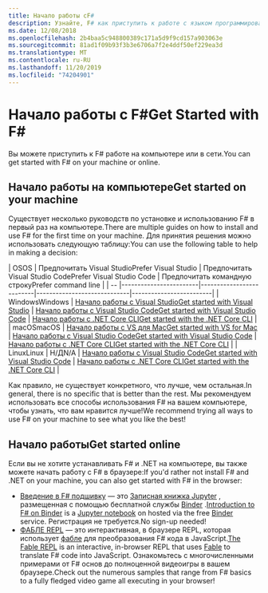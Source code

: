 ```yaml
---
title: Начало работы сF#
description: Узнайте, F# как приступить к работе с языком программирования.
ms.date: 12/08/2018
ms.openlocfilehash: 2b4baa5c948800389c171a5d9f9cd157a903063e
ms.sourcegitcommit: 81ad1f09b93f3b3e6706a7f2e4ddf50ef229ea3d
ms.translationtype: MT
ms.contentlocale: ru-RU
ms.lasthandoff: 11/20/2019
ms.locfileid: "74204901"
---
```

# <a name="get-started-with-f"></a><span data-ttu-id="0cd59-103">Начало работы с F\#</span><span class="sxs-lookup"><span data-stu-id="0cd59-103">Get Started with F\#</span></span>

<span data-ttu-id="0cd59-104">Вы можете приступить к F# работе на компьютере или в сети.</span><span class="sxs-lookup"><span data-stu-id="0cd59-104">You can get started with F# on your machine or online.</span></span>

## <a name="get-started-on-your-machine"></a><span data-ttu-id="0cd59-105">Начало работы на компьютере</span><span class="sxs-lookup"><span data-stu-id="0cd59-105">Get started on your machine</span></span>

<span data-ttu-id="0cd59-106">Существует несколько руководств по установке и использованию F# в первый раз на компьютере.</span><span class="sxs-lookup"><span data-stu-id="0cd59-106">There are multiple guides on how to install and use F# for the first time on your machine.</span></span>  <span data-ttu-id="0cd59-107">Для принятия решения можно использовать следующую таблицу:</span><span class="sxs-lookup"><span data-stu-id="0cd59-107">You can use the following table to help in making a decision:</span></span>

| <span data-ttu-id="0cd59-108">OS</span><span class="sxs-lookup"><span data-stu-id="0cd59-108">OS</span></span> | <span data-ttu-id="0cd59-109">Предпочитать Visual Studio</span><span class="sxs-lookup"><span data-stu-id="0cd59-109">Prefer Visual Studio</span></span> | <span data-ttu-id="0cd59-110">Предпочитать Visual Studio Code</span><span class="sxs-lookup"><span data-stu-id="0cd59-110">Prefer Visual Studio Code</span></span> | <span data-ttu-id="0cd59-111">Предпочитать командную строку</span><span class="sxs-lookup"><span data-stu-id="0cd59-111">Prefer command line</span></span> |
| -- |------------------------|--------------------------|-----------------------------|-------------------------|
| <span data-ttu-id="0cd59-112">Windows</span><span class="sxs-lookup"><span data-stu-id="0cd59-112">Windows</span></span> | [<span data-ttu-id="0cd59-113">Начало работы с Visual Studio</span><span class="sxs-lookup"><span data-stu-id="0cd59-113">Get started with Visual Studio</span></span>](get-started-visual-studio.md) | [<span data-ttu-id="0cd59-114">Начало работы с Visual Studio Code</span><span class="sxs-lookup"><span data-stu-id="0cd59-114">Get started with Visual Studio Code</span></span>](get-started-vscode.md) | [<span data-ttu-id="0cd59-115">Начало работы с .NET Core CLI</span><span class="sxs-lookup"><span data-stu-id="0cd59-115">Get started with the .NET Core CLI</span></span>](get-started-command-line.md) |
| <span data-ttu-id="0cd59-116">macOS</span><span class="sxs-lookup"><span data-stu-id="0cd59-116">macOS</span></span> | [<span data-ttu-id="0cd59-117">Начало работы с VS для Mac</span><span class="sxs-lookup"><span data-stu-id="0cd59-117">Get started with VS for Mac</span></span>](get-started-with-visual-studio-for-mac.md) | [<span data-ttu-id="0cd59-118">Начало работы с Visual Studio Code</span><span class="sxs-lookup"><span data-stu-id="0cd59-118">Get started with Visual Studio Code</span></span>](get-started-vscode.md) | [<span data-ttu-id="0cd59-119">Начало работы с .NET Core CLI</span><span class="sxs-lookup"><span data-stu-id="0cd59-119">Get started with the .NET Core CLI</span></span>](get-started-command-line.md) |
| <span data-ttu-id="0cd59-120">Linux</span><span class="sxs-lookup"><span data-stu-id="0cd59-120">Linux</span></span> | <span data-ttu-id="0cd59-121">Н/Д</span><span class="sxs-lookup"><span data-stu-id="0cd59-121">N/A</span></span> | [<span data-ttu-id="0cd59-122">Начало работы с Visual Studio Code</span><span class="sxs-lookup"><span data-stu-id="0cd59-122">Get started with Visual Studio Code</span></span>](get-started-vscode.md) | [<span data-ttu-id="0cd59-123">Начало работы с .NET Core CLI</span><span class="sxs-lookup"><span data-stu-id="0cd59-123">Get started with the .NET Core CLI</span></span>](get-started-command-line.md) |

<span data-ttu-id="0cd59-124">Как правило, не существует конкретного, что лучше, чем остальная.</span><span class="sxs-lookup"><span data-stu-id="0cd59-124">In general, there is no specific that is better than the rest.</span></span> <span data-ttu-id="0cd59-125">Мы рекомендуем использовать все способы использования F# на вашем компьютере, чтобы узнать, что вам нравится лучше!</span><span class="sxs-lookup"><span data-stu-id="0cd59-125">We recommend trying all ways to use F# on your machine to see what you like the best!</span></span>

## <a name="get-started-online"></a><span data-ttu-id="0cd59-126">Начало работы</span><span class="sxs-lookup"><span data-stu-id="0cd59-126">Get started online</span></span>

<span data-ttu-id="0cd59-127">Если вы не хотите устанавливать F# и .NET на компьютере, вы также можете начать работу с F# в браузере:</span><span class="sxs-lookup"><span data-stu-id="0cd59-127">If you'd rather not install F# and .NET on your machine, you can also get started with F# in the browser:</span></span>

* <span data-ttu-id="0cd59-128">[Введение в F# подшивку](https://mybinder.org/v2/gh/dotnet/try/master?urlpath=lab) — это [Записная книжка Jupyter](https://jupyter.org/) , размещенная с помощью бесплатной службы [Binder](https://mybinder.org/) .</span><span class="sxs-lookup"><span data-stu-id="0cd59-128">[Introduction to F# on Binder](https://mybinder.org/v2/gh/dotnet/try/master?urlpath=lab) is a [Jupyter notebook](https://jupyter.org/) on hosted via the free [Binder](https://mybinder.org/) service.</span></span> <span data-ttu-id="0cd59-129">Регистрация не требуется.</span><span class="sxs-lookup"><span data-stu-id="0cd59-129">No sign-up needed!</span></span>
* <span data-ttu-id="0cd59-130">[ФАБЛЕ REPL](https://fable.io/repl/) — это интерактивная, в браузере REPL, которая использует [фабле](https://fable.io/) для преобразования F# кода в JavaScript.</span><span class="sxs-lookup"><span data-stu-id="0cd59-130">[The Fable REPL](https://fable.io/repl/) is an interactive, in-browser REPL that uses [Fable](https://fable.io/) to translate F# code into JavaScript.</span></span> <span data-ttu-id="0cd59-131">Ознакомьтесь с многочисленными примерами от F# основ до полноценной видеоигры в вашем браузере.</span><span class="sxs-lookup"><span data-stu-id="0cd59-131">Check out the numerous samples that range from F# basics to a fully fledged video game all executing in your browser!</span></span>
